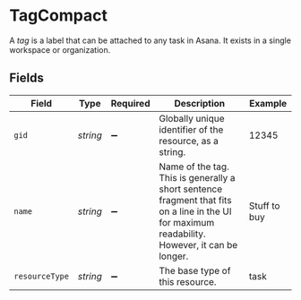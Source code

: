 # TagCompact

A *tag* is a label that can be attached to any task in Asana. It exists in a single workspace or organization.


## Fields

| Field                                                                                                                                          | Type                                                                                                                                           | Required                                                                                                                                       | Description                                                                                                                                    | Example                                                                                                                                        |
| ---------------------------------------------------------------------------------------------------------------------------------------------- | ---------------------------------------------------------------------------------------------------------------------------------------------- | ---------------------------------------------------------------------------------------------------------------------------------------------- | ---------------------------------------------------------------------------------------------------------------------------------------------- | ---------------------------------------------------------------------------------------------------------------------------------------------- |
| `gid`                                                                                                                                          | *string*                                                                                                                                       | :heavy_minus_sign:                                                                                                                             | Globally unique identifier of the resource, as a string.                                                                                       | 12345                                                                                                                                          |
| `name`                                                                                                                                         | *string*                                                                                                                                       | :heavy_minus_sign:                                                                                                                             | Name of the tag. This is generally a short sentence fragment that fits on a line in the UI for maximum readability. However, it can be longer. | Stuff to buy                                                                                                                                   |
| `resourceType`                                                                                                                                 | *string*                                                                                                                                       | :heavy_minus_sign:                                                                                                                             | The base type of this resource.                                                                                                                | task                                                                                                                                           |